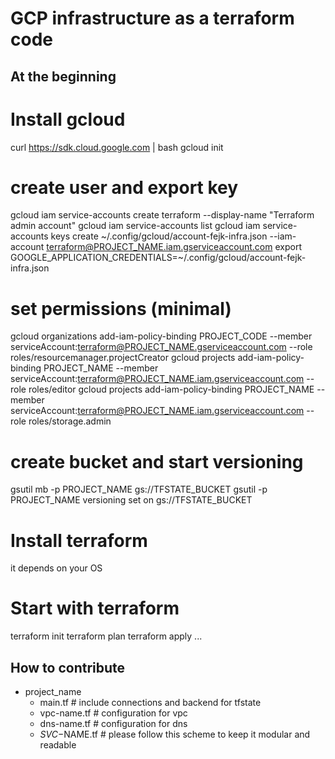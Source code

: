 GCP infrastructure as a terraform code
======================================

At the beginning
----------------

# Install gcloud
curl https://sdk.cloud.google.com | bash
gcloud init

# create user and export key
gcloud iam service-accounts create terraform --display-name "Terraform admin account"
gcloud iam service-accounts list
gcloud iam service-accounts keys create ~/.config/gcloud/account-fejk-infra.json --iam-account terraform@PROJECT_NAME.iam.gserviceaccount.com
export GOOGLE_APPLICATION_CREDENTIALS=~/.config/gcloud/account-fejk-infra.json 

# set permissions (minimal)
gcloud organizations add-iam-policy-binding PROJECT_CODE --member serviceAccount:terraform@PROJECT_NAME.gserviceaccount.com --role roles/resourcemanager.projectCreator
gcloud projects add-iam-policy-binding PROJECT_NAME --member serviceAccount:terraform@PROJECT_NAME.iam.gserviceaccount.com --role roles/editor
gcloud projects add-iam-policy-binding PROJECT_NAME --member serviceAccount:terraform@PROJECT_NAME.iam.gserviceaccount.com --role roles/storage.admin

# create bucket and start versioning
gsutil mb -p PROJECT_NAME gs://TFSTATE_BUCKET
gsutil -p PROJECT_NAME versioning set on gs://TFSTATE_BUCKET

# Install terraform
it depends on your OS

# Start with terraform
terraform init
terraform plan
terraform apply
...




How to contribute
-----------------
- project_name
   - main.tf        # include connections and backend for tfstate
   - vpc-name.tf    # configuration for vpc
   - dns-name.tf    # configuration for dns
   - $SVC-$NAME.tf  # please follow this scheme to keep it modular and readable




